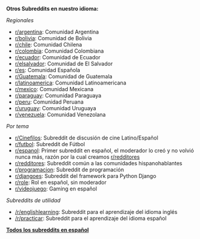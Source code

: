 **Otros Subreddits en nuestro idioma:**

*Regionales*

* [r/argentina](http://reddit.com/r/argentina): Comunidad Argentina
* [r/bolivia](http://reddit.com/r/bolivia): Comunidad de Bolivia
* [r/chile](http://reddit.com/r/chile): Comunidad Chilena
* [r/colombia](http://reddit.com/r/Colombia): Comunidad Colombiana
* [r/ecuador](http://reddit.com/r/ecuador): Comunidad de Ecuador
* [r/elsalvador](http://reddit.com/r/elsalvador): Comunidad de El Salvador
* [r/es](http://reddit.com/r/es): Comunidad Española
* [r/Guatemala](http://reddit.com/r/ecuador): Comunidad de Guatemala
* [r/latinoamerica](http://reddit.com/r/latinoamerica): Comunidad Latinoamericana
* [r/mexico](http://reddit.com/r/mexico): Comunidad Mexicana
* [r/paraguay](http://reddit.com/r/paraguay): Comunidad Paraguaya
* [r/peru](http://reddit.com/r/peru): Comunidad Peruana
* [r/uruguay](http://reddit.com/r/uruguay): Comunidad Uruguaya
* [r/venezuela](http://reddit.com/r/vzla): Comunidad Venezolana


*Por tema*

* [r/Cinefilos](http://www.reddit.com/r/Cinefilos): Subreddit de discusión de cine Latino/Español
* [r/futbol](http://www.reddit.com/r/futbol): Subreddit de Fútbol
* [r/espanol](http://reddit.com/r/espanol): Primer subreddit en español, el moderador lo creó y no volvió nunca más, razón por la cual creamos [r/redditores](http://reddit.com/r/redditores)
* [r/redditores](http://reddit.com/r/redditores): Subreddit común a las comunidades hispanohablantes
* [r/programacion](http://reddit.com/r/programacion): Subreddit de programación
* [r/djangoes](http://reddit.com/r/djangoes): Subreddit del framework para Python Django
* [r/role](http://reddit.com/r/role): Rol en español, sin moderador
* [r/videojuego](http://reddit.com/r/videojuego): Gaming en español


*Subreddits de utilidad*

* [/r/englishlearning](http://www.reddit.com/r/englishlearning): Subreddit para el aprendizaje del idioma inglés
* [/r/practicar](http://www.reddit.com/r/practicar): Subreddit para el aprendizaje del idioma español


**[Todos los subreddits en español](http://reddit.com/r/redditores+espanol+programacion+peru+mexico+latinoamerica+es+colombia+chile+argentina+uruguay+ecuador+bolivia+paraguay+venezuela+Guatemala+elsalvador+Cinefilos+futbol+role+djangoes+practicar+videojuego)**
